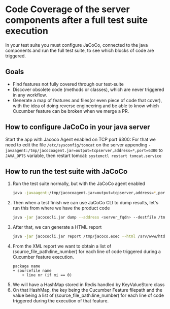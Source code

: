 # Code Coverage of the server components after a full test suite execution

In your test suite you must configure JaCoCo, connected to the java components and run the full test suite, to see which blocks of code are triggered.

## Goals

- Find features not fully covered through our test-suite
- Discover obsolete code (methods or classes), which are never triggered in any workflow.
- Generate a map of features and files(or even piece of code that cover), with the idea of doing reverse engineering and be able to know which Cucumber feature can be broken when we merge a PR.

## How to configure JaCoCo in your java server

Start the app with Jacoco Agent enabled on TCP port 6300:
For that we need to edit the file `/etc/sysconfig/tomcat` on the server appending
`-javaagent:/tmp/jacocoagent.jar=output=tcpserver,address=*,port=6300`
to `JAVA_OPTS` variable, then restart tomcat: `systemctl restart tomcat.service`

## How to run the test suite with JaCoCo

1. Run the test suite normally, but with the JaCoCo agent enabled
    ```bash
    java -javaagent:/tmp/jacocoagent.jar=output=tcpserver,address=*,port=6300 -jar /tmp/cucumber.jar
    ```
2. Then when a test finish we can use JaCoCo CLI to dump results, let's run this from where we have the product code
    ```bash
    java -jar jacococli.jar dump --address <server_fqdn> --destfile /tmp/jacoco.exec --port 6300 --reset
    ```
3. After that, we can generate a HTML report
    ```bash
    java -jar jacococli.jar report /tmp/jacoco.exec --html /srv/www/htdocs/pub/jacoco-cucumber-report --xml /srv/www/htdocs/pub/jacoco-cucumber-report.xml --sourcefiles /tmp/uyuni-master/java/code/src --classfiles /srv/tomcat/webapps/rhn/WEB-INF/lib
    ```
4. From the XML report we want to obtain a list of (source_file_path:line_number) for each line of code triggered during a Cucumber feature execution.
    ```
    package name
    + sourcefile name
        + line nr (if mi == 0)
    ```
5. We will have a HashMap stored in Redis handled by KeyValueStore class
6. On that HashMap, the key being the Cucumber Feature filepath and the value being a list of (source_file_path:line_number) for each line of code triggered during the execution of that feature.
